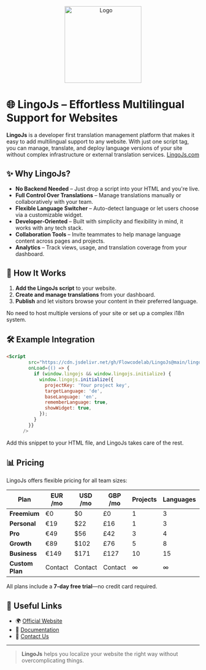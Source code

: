 <p align="center">
  <img src="https://vetrx3zkmavopskp.public.blob.vercel-storage.com/lingojs-a5GTXEzkvIysXRWV5lkCbNstI0MoL9.png" alt="Logo" width="200"/>
</p>

# 🌐 LingoJs – Effortless Multilingual Support for Websites

**LingoJs** is a developer first translation management platform that makes it easy to add multilingual support to any website. With just one script tag, you can manage, translate, and deploy language versions of your site without complex infrastructure or external translation services.
[LingoJs.com](https://lingojs.com)

## ✨ Why LingoJs?

* **No Backend Needed** – Just drop a script into your HTML and you're live.
* **Full Control Over Translations** – Manage translations manually or collaboratively with your team.
* **Flexible Language Switcher** – Auto-detect language or let users choose via a customizable widget.
* **Developer-Oriented** – Built with simplicity and flexibility in mind, it works with any tech stack.
* **Collaboration Tools** – Invite teammates to help manage language content across pages and projects.
* **Analytics** – Track views, usage, and translation coverage from your dashboard.

## 🚀 How It Works

1. **Add the LingoJs script** to your website.
2. **Create and manage translations** from your dashboard.
3. **Publish** and let visitors browse your content in their preferred language.

No need to host multiple versions of your site or set up a complex i18n system.

## 🛠️ Example Integration

```html
<Script
        src="https://cdn.jsdelivr.net/gh/Flowcodelab/LingoJs@main/lingo-snippet.obf.js"
        onLoad={() => {
          if (window.lingojs && window.lingojs.initialize) {
            window.lingojs.initialize({
              projectKey: 'Your project key',
              targetLanguage: 'de',
              baseLanguage: 'en',
              rememberLanguage: true,
              showWidget: true,
            });
          }
        }}
      />
```

Add this snippet to your HTML file, and LingoJs takes care of the rest.

## 📊 Pricing

LingoJs offers flexible pricing for all team sizes:

| Plan            | EUR /mo | USD /mo | GBP /mo | Projects | Languages | Team Members | Monthly Views |
| --------------- | ------- | ------- | ------- | -------- | --------- | ------------ | ------------- |
| **Freemium**    | €0      | \$0     | £0      | 1        | 3         | 1            | 150           |
| **Personal**    | €19     | \$22    | £16     | 1        | 3         | 1            | 100,000       |
| **Pro**         | €49     | \$56    | £42     | 3        | 4         | 3            | 200,000       |
| **Growth**      | €89     | \$102   | £76     | 5        | 8         | 5            | 500,000       |
| **Business**    | €149    | \$171   | £127    | 10       | 15        | 10           | 1,000,000     |
| **Custom Plan** | Contact | Contact | Contact | ∞        | ∞         | ∞            | ∞             |


All plans include a **7-day free trial**—no credit card required.

## 🔗 Useful Links

* 🌍 [Official Website](https://lingojs.com)
* 📘 [Documentation](https://lingojs.gitbook.io/lingojs-docs)
* 📩 [Contact Us](https://lingojs.com/en/contact)

---

> **LingoJs** helps you localize your website the right way without overcomplicating things.
